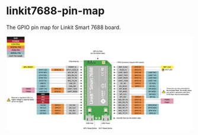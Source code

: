 # linkit7688-pin-map
The GPIO pin map for Linkit Smart 7688 board.

![Linkit Smart 7688 Pin Map](./linkit7688-pin-map.png)
